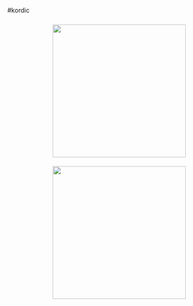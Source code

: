 #kordic

<div align="center">
  <img src="https://github.com/user-attachments/assets/4452927c-531b-4b3c-be5d-5863eee592e8" width="300" style="margin: 10px;" />
  <img src="https://github.com/user-attachments/assets/db40bdc8-cb0d-462d-9b25-c8cb6692cbd8" width="300" style="margin: 10px;" />
</div>
